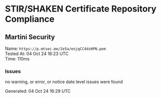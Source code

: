 # STIR/SHAKEN Certificate Repository Compliance

## Martini Security

Name: `https://p.mtsec.me/2e5a/eojqCC4dsHPN.pem`\
Tested At: 04 Oct 24 16:23 UTC\
Time: 110ms

### Issues

no warning, or error, or notice date level issues were found

Generated: 04 Oct 24 16:29 UTC